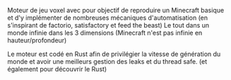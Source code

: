 Moteur de jeu voxel avec pour objectif de reproduire un Minecraft basique et d'y implémenter de nombreuses mécaniques d'automatisation (en s'inspirant de factorio, satisfactory et feed the beast)
Le tout dans un monde infinie dans les 3 dimensions (Minecraft n'est pas infinie en hauteur/profondeur)

Le moteur est codé en Rust afin de privilégier la vitesse de génération du monde et avoir une meilleurs gestion des leaks et du thread safe. (et également pour découvrir le Rust)
